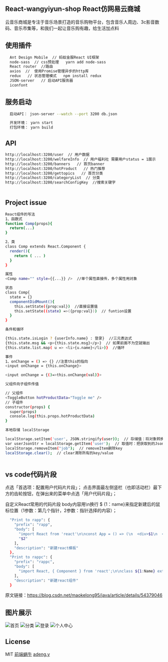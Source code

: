 ﻿## React-wangyiyun-shop React仿网易云商城

云音乐商城是专注于音乐场景打造的音乐购物平台，包含音乐人周边、3c影音数码、音乐市集等，和我们一起让音乐购有趣，给生活加点料

## 使用插件

``` bash
  Ant Design Mobile  // 蚂蚁金服React UI框架
  node-sass  // css预处理   yarn add node-sass
  React router  //路由
  axios  //  使用Promise管理异步的http库
  redux   // 状态管理模式   npm install redux
  JSON-server   // 启动API服务器
  iconfont
```

## 服务启动

``` bash
  启动API： json-server --watch --port 3200 db.json

  开发环境： yarn start
  打包环境： yarn build
```

## API

``` bash
http://localhost:3200/user  // 用户数据
http://localhost:3200/welfareInfo  // 用户福利社 需要用户status = 1展示
http://localhost:3200/banners   // 首页banner
http://localhost:3200/hotProduct   // 热门推荐
http://localhost:3200/gettopics   // 首页分类
http://localhost:3200/categoryList  // 分类
http://localhost:3200/searchConfigKey  //搜索关键字
  
```

## Project issue

``` bash
React组件的写法
1、函数式
function Comp(props){
  return(...)
}

2、类
class Comp extends React.Component {
  render(){
    return ( ... )
  }
}

属性
<Comp name="" style={{...}} />  //单个属性直接传，多个属性用对象

状态
class Comp{
  state = {}
  componentDidMount(){
    this.setState({prop:val})  //直接设置值
    this.setState((state) =>({prop:val}))  // funtion设置
  }
}

条件和循环

{this.state.isLogin ? {userInfo.name} : 登录}  //三元表达式
{this.state.msg && <p>{this.state.msg}</p>}  // 如果前面不为空就输出
{this.state.list.map( u => <li>{u.name}</li>)}  //循环

事件
1、onChange = () => {} //注意this的指向
<input onChange = {this.onChange}>

<input onChange = {()=>this.onChange(val)}>

父组件向子组件传值

// 父组件
<ToggleButton hotProductData="Toggle me" />
// 子组件
constructor(props) {
  super(props)
  console.log(this.props.hotProductData)
}

本地存储 localStorage

localStorage.setItem('user', JSON.stringify(user));  // 存储值：将对象转换为Json字符串
var userJsonStr = localStorage.getItem('user');  // 取值时：把获取到的Json字符串转换回对象
localStorage.removeItem("job");  // removeItem删除key
localStorage.clear();  // clear清除所有的key/value
  
```

## vs code代码片段

点选「首选项：配置用户代码片片段」；
点击界面最左侧竖栏（也即活动栏）最下方的齿轮按钮，在弹出来的菜单中点选「用户代码片段」；

自定义React常用的代码片段  body内容用\n换行  $ {1：name}来指定新建后的鼠标位置（1参数：第几个指针，2参数：指针选择的内容）；
``` bash
  "Print to rapp": {
    "prefix": "rapp",
    "body": [
      "import React from 'react'\n\nconst App = () => (\n  <div>$1\n  </div>\n)\n\nexport default App",
      "$2"
    ],
    "description": "新建react模板"
  },
  "Print to rappc": {
    "prefix": "rappc",
    "body": [
      "import React, { Component } from 'react';\n\nclass ${1:Name} extends Component{\n  state = {\n  }\n  componentDidMount(){\n  }\n  render(){\n    return (\n      <div>${2:Name}</div>\n    )\n  }\n}\n\nexport default ${3:Name}"
    ],
    "description": "新建react组件"
  }
```
原文链接：https://blog.csdn.net/maokelong95/java/article/details/54379046

## 图片展示

<img src="http://1eng.vip/wangyiyun-shop-img/shouye.png" />首页
<img src="http://1eng.vip/wangyiyun-shop-img/fenlei.png" />分类
<img src="http://1eng.vip/wangyiyun-shop-img/denglu.png" />登录
<img src="http://1eng.vip/wangyiyun-shop-img/gerenzhongxin.png" />个人中心

## License

MIT
[前端蜗牛](http://adeng.vip)
[adeng.y](http://1eng.vip)
